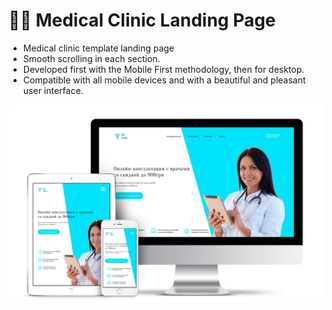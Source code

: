 # 🧑‍⚕️ Medical Clinic Landing Page

- Medical clinic template landing page
- Smooth scrolling in each section.
- Developed first with the Mobile First methodology, then for desktop.
- Compatible with all mobile devices and with a beautiful and pleasant user interface.

![preview img](/preview.png)
